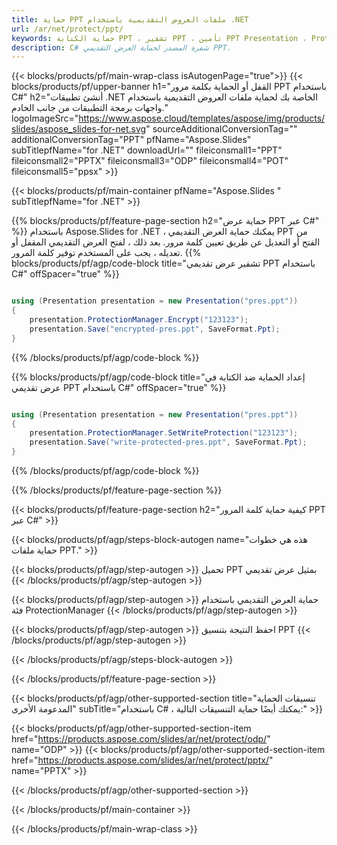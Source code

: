 ```yaml
---
title: حماية PPT ملفات العروض التقديمية باستخدام .NET
url: /ar/net/protect/ppt/
keywords: حماية الكتابة PPT ، تشفير PPT ، تأمين PPT Presentation ، Protect PPT
description: C# شفرة المصدر لحماية العرض التقديمي PPT.
---
```


{{< blocks/products/pf/main-wrap-class isAutogenPage="true">}}
{{< blocks/products/pf/upper-banner h1="القفل أو الحماية بكلمة مرور PPT باستخدام C#" h2="أنشئ تطبيقات .NET الخاصة بك لحماية ملفات العروض التقديمية باستخدام واجهات برمجة التطبيقات من جانب الخادم." logoImageSrc="https://www.aspose.cloud/templates/aspose/img/products/slides/aspose_slides-for-net.svg" sourceAdditionalConversionTag="" additionalConversionTag="PPT" pfName="Aspose.Slides" subTitlepfName="for .NET" downloadUrl="" fileiconsmall1="PPT" fileiconsmall2="PPTX" fileiconsmall3="ODP" fileiconsmall4="POT" fileiconsmall5="ppsx" >}}

{{< blocks/products/pf/main-container pfName="Aspose.Slides " subTitlepfName="for .NET" >}}

{{% blocks/products/pf/feature-page-section  h2="حماية عرض PPT عبر C#" %}}
باستخدام Aspose.Slides for .NET ، يمكنك حماية العرض التقديمي PPT من الفتح أو التعديل عن طريق تعيين كلمة مرور. بعد ذلك ، لفتح العرض التقديمي المقفل أو تعديله ، يجب على المستخدم توفير كلمة المرور.
{{% blocks/products/pf/agp/code-block title="تشفير عرض تقديمي PPT باستخدام C#" offSpacer="true" %}}

```cs

using (Presentation presentation = new Presentation("pres.ppt"))
{
    presentation.ProtectionManager.Encrypt("123123");
    presentation.Save("encrypted-pres.ppt", SaveFormat.Ppt);
}
```

{{% /blocks/products/pf/agp/code-block %}}

{{% blocks/products/pf/agp/code-block title="إعداد الحماية ضد الكتابة في عرض تقديمي PPT باستخدام C#" offSpacer="true" %}}

```cs

using (Presentation presentation = new Presentation("pres.ppt"))
{
    presentation.ProtectionManager.SetWriteProtection("123123");
    presentation.Save("write-protected-pres.ppt", SaveFormat.Ppt);
}
```

{{% /blocks/products/pf/agp/code-block %}}

{{% /blocks/products/pf/feature-page-section %}}

{{< blocks/products/pf/feature-page-section  h2="كيفية حماية كلمة المرور PPT عبر C#" >}}

{{< blocks/products/pf/agp/steps-block-autogen name="هذه هي خطوات حماية ملفات PPT." >}}

{{< blocks/products/pf/agp/step-autogen >}}
تحميل PPT بمثيل عرض تقديمي
{{< /blocks/products/pf/agp/step-autogen >}}

{{< blocks/products/pf/agp/step-autogen >}}
حماية العرض التقديمي باستخدام فئة ProtectionManager
{{< /blocks/products/pf/agp/step-autogen >}}

{{< blocks/products/pf/agp/step-autogen >}}
احفظ النتيجة بتنسيق PPT
{{< /blocks/products/pf/agp/step-autogen >}}

{{< /blocks/products/pf/agp/steps-block-autogen >}}

{{< /blocks/products/pf/feature-page-section >}}

{{< blocks/products/pf/agp/other-supported-section title="تنسيقات الحماية المدعومة الأخرى" subTitle="باستخدام C# ، يمكنك أيضًا حماية التنسيقات التالية:" >}}

{{< blocks/products/pf/agp/other-supported-section-item href="https://products.aspose.com/slides/ar/net/protect/odp/" name="ODP" >}}
{{< blocks/products/pf/agp/other-supported-section-item href="https://products.aspose.com/slides/ar/net/protect/pptx/" name="PPTX" >}}


{{< /blocks/products/pf/agp/other-supported-section >}}

{{< /blocks/products/pf/main-container >}}
    
{{< /blocks/products/pf/main-wrap-class >}}